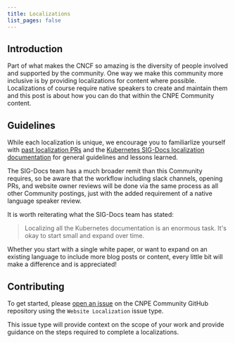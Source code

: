 ```yaml
---
title: Localizations
list_pages: false
---
```


## Introduction

Part of what makes the CNCF so amazing is the diversity of people involved and supported by the community. One way we make this community more inclusive is by providing localizations for content where possible. Localizations of course require native speakers to create and maintain them and this post is about how you can do that within the CNPE Community content.

## Guidelines

While each localization is unique, we encourage you to familiarlize yourself with [past localization PRs](https://github.com/Cloud-Native-Platform-Engineering/cnpe-community/issues?q=label%3Alocalization+) and the [Kubernetes SIG-Docs localization documentation](https://kubernetes.io/docs/contribute/localization) for general guidelines and lessons learned.

The SIG-Docs team has a much broader remit than this Community requires, so be aware that the workflow including slack channels, opening PRs, and website owner reviews will be done via the same process as all other Community postings, just with the added requirement of a native language speaker review.

It is worth reiterating what the SIG-Docs team has stated:

> Localizing all the Kubernetes documentation is an enormous task. It's okay to start small and expand over time.

Whether you start with a single white paper, or want to expand on an existing language to include more blog posts or content, every little bit will make a difference and is appreciated!

## Contributing

To get started, please [open an issue](https://github.com/Cloud-Native-Platform-Engineering/cnpe-community/issues/new/choose) on the CNPE Community GitHub repository using the `Website Localization` issue type.

This issue type will provide context on the scope of your work and provide guidance on the steps required to complete a localizations.
